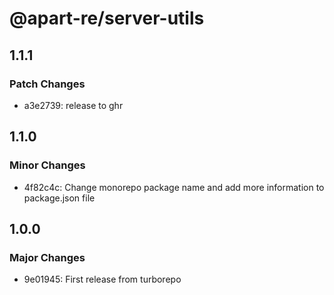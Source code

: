 # @apart-re/server-utils

## 1.1.1

### Patch Changes

- a3e2739: release to ghr

## 1.1.0

### Minor Changes

- 4f82c4c: Change monorepo package name and add more information to package.json file

## 1.0.0

### Major Changes

- 9e01945: First release from turborepo
